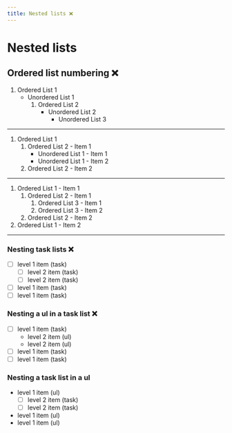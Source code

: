 ```yaml
---
title: Nested lists ❌
---
```


# Nested lists

## Ordered list numbering ❌

1. Ordered List 1
    * Unordered List 1
        1. Ordered List 2
            * Unordered List 2
                * Unordered List 3

----

1. Ordered List 1
    1. Ordered List 2 - Item 1
        * Unordered List 1 - Item 1
        * Unordered List 1 - Item 2
    2. Ordered List 2 - Item 2

----

1. Ordered List 1 - Item 1
    1. Ordered List 2 - Item 1
        1. Ordered List 3 - Item 1
        2. Ordered List 3 - Item 2
    2. Ordered List 2 - Item 2
2. Ordered List 1 - Item 2

----

### Nesting task lists ❌

 - [ ] level 1 item (task)
    - [ ] level 2 item (task)
    - [ ] level 2 item (task)
 - [ ] level 1 item (task)
 - [ ] level 1 item (task)

### Nesting a ul in a task list ❌

 - [ ] level 1 item (task)
    - level 2 item (ul)
    - level 2 item (ul)
 - [ ] level 1 item (task)
 - [ ] level 1 item (task)

### Nesting a task list in a ul

 - level 1 item (ul)
    - [ ] level 2 item (task)
    - [ ] level 2 item (task)
 - level 1 item (ul)
 - level 1 item (ul)
